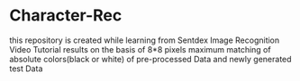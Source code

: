 # Character-Rec
this repository is created while learning from Sentdex Image Recognition Video Tutorial
results on the basis of 8*8 pixels maximum matching of absolute colors(black or white) of pre-processed Data and newly generated test Data



